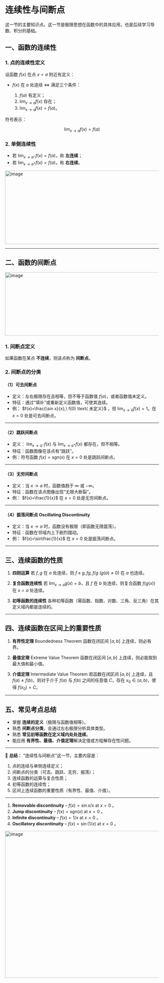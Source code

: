 # 连续性与间断点
这一节的主要知识点。这一节是极限思想在函数中的具体应用，也是后续学习导数、积分的基础。

## 一、函数的连续性

### 1. 点的连续性定义

设函数 $f(x)$ 在点 $x=a$ 附近有定义：

* $f(x)$ 在 $a$ 处连续 ⇔ 满足三个条件：

  1. $f(a)$ 有定义；
  2. $\lim_{x\to a} f(x)$ 存在；
  3. $\lim_{x\to a} f(x) = f(a)$。

符号表示：

$$
\lim_{x\to a} f(x) = f(a)
$$

### 2. 单侧连续性

* 若 $\lim_{x\to a^-} f(x) = f(a)$，称 **左连续**；
* 若 $\lim_{x\to a^+} f(x) = f(a)$，称 **右连续**。
<img width="600" height="240" alt="image" src="https://github.com/user-attachments/assets/8c1f6b1a-adb8-4b27-823b-040668ebe147" />

---

## 二、函数的间断点

<img width="602" height="207" alt="image" src="https://github.com/user-attachments/assets/779f693a-45f6-434c-95c0-d3d264b78e2a" />

### 1. 间断点定义

如果函数在某点 **不连续**，则该点称为 **间断点**。

### 2. 间断点的分类

#### （1）可去间断点

* 定义：左右极限存在且相等，但不等于函数值 $f(a)$，或者函数值未定义。
* 特征：通过“填补”或重新定义函数值，可使其连续。
* 例： $f(x)=\frac{\sin x}{x},\ f(0) \text{ 未定义}$ ，但 $\lim_{x\to0} f(x)=1$。在 $x=0$ 处是可去间断点。

---

#### （2）跳跃间断点

* 定义： $\lim_{x\to a^-} f(x)$ 与 $\lim_{x\to a^+} f(x)$ 都存在，但不相等。
* 特征：函数图像在该点有“跳跃”。
* 例：符号函数 $f(x)=\text{sgn}(x)$ 在 $x=0$ 处是跳跃间断点。

---

#### （3）无穷间断点

* 定义：当 $x\to a$ 时，函数值趋于 $\infty$ 或 $-\infty$。
* 特征：函数在该点图像出现“无限大断裂”。
* 例： $f(x)=\frac{1}{x}$ 在 $x=0$ 处是无穷间断点。

---

#### （4）振荡间断点 Oscillating Discontinuity

* 定义：当 $x\to a$ 时，函数没有极限（即函数无限震荡）。
* 特征：函数在邻域内上下剧烈摆动。
* 例： $f(x)=\sin\frac{1}{x}$ 在 $x=0$ 处是振荡间断点。

---

## 三、连续函数的性质

1. **四则运算**
   若 $f,g$ 在 $a$ 处连续，则 $f\pm g, fg, f/g\ (g(a)\ne0)$ 在 $a$ 也连续。

2. **复合函数连续性**
   若 $\lim_{x\to a} g(x)=b$，且 $f$ 在 $b$ 处连续，则复合函数 $f(g(x))$ 在 $x=a$ 处连续。

3. **初等函数的连续性**
   各种初等函数（幂函数、指数、对数、三角、反三角）在其定义域内都是连续的。

---

## 四、连续函数在区间上的重要性质

1. **有界性定理** Boundedness Theorem
   函数在闭区间 $[a,b]$ 上连续，则必有界。

2. **最值定理** Extreme Value Theorem
   函数在闭区间 $[a,b]$ 上连续，则必能取到最大值和最小值。

3. **介值定理** Intermediate Value Theorem
   若函数在闭区间 $[a,b]$ 上连续，且 $f(a)\ne f(b)$，则对于介于 $f(a)$ 与 $f(b)$ 之间的任意值 $C$，存在 $x_0\in(a,b)$，使得 $f(x_0)=C$。

---

## 五、常见考点总结

* 掌握 **连续的定义**（极限与函数值相等）。
* 熟悉 **间断点分类**，会通过左右极限分析具体类型。
* 熟悉 **常见初等函数在定义域内处处连续**。
* 能应用 **有界性、最值、介值定理**解决定值或方程解存在性问题。

---

📌 **总结：**
“连续性与间断点”这一节，主要内容是：

1. 点的连续与单侧连续定义；
2. 间断点的分类（可去、跳跃、无穷、振荡）；
3. 连续函数的运算与复合性质；
4. 初等函数的连续性；
5. 区间上连续函数的重要性质（有界性、最值、介值）。

---

1. **Removable discontinuity** – $f(x)=\sin x / x$ at $x=0$ 。
2. **Jump discontinuity** – $f(x)=\mathrm{sgn}(x)$ at $x=0$ 。
3. **Infinite discontinuity** – $f(x)=1/x$ at $x=0$ 。
4. **Oscillatory discontinuity** – $f(x)=\sin(1/x)$ at $x=0$ 。

<img width="600" height="480" alt="image" src="https://github.com/user-attachments/assets/1a3e7223-6d14-43c4-9f90-4b752c19b7cb" />




